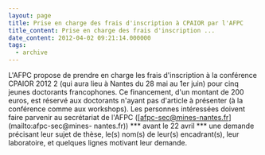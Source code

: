 ```yaml
---
layout: page
title: Prise en charge des frais d'inscription à CPAIOR par l'AFPC
title_content: Prise en charge des frais d'inscription ...
date_content: 2012-04-02 09:21:14.000000
tags:
  - archive
---
```

L'AFPC propose de prendre en charge les frais d'inscription à la conférence
CPAIOR 2012 2 (qui aura lieu à Nantes du 28 mai au 1er juin) pour cinq jeunes
doctorants francophones. Ce financement, d'un montant de 200 euros, est
réservé aux doctorants n'ayant pas d'article à présenter (à la conférence
comme aux workshops). Les personnes intéressées doivent faire parvenir au
secrétariat de l'AFPC ([afpc-sec@mines-nantes.fr](mailto:afpc-sec@mines-
nantes.fr)) *** avant le 22 avril *** une demande précisant leur sujet de
thèse, le(s) nom(s) de leur(s) encadrant(s), leur laboratoire, et quelques
lignes motivant leur demande.

